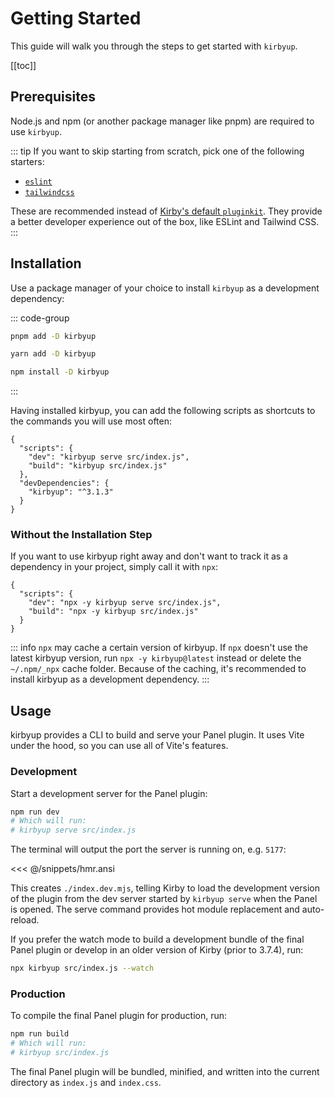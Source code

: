 # Getting Started

This guide will walk you through the steps to get started with `kirbyup`.

[[toc]]

## Prerequisites

Node.js and npm (or another package manager like pnpm) are required to use `kirbyup`.

::: tip
If you want to skip starting from scratch, pick one of the following starters:

- [`eslint`](https://github.com/johannschopplich/kirbyup/tree/main/examples/eslint)
- [`tailwindcss`](https://github.com/johannschopplich/kirbyup/tree/main/examples/tailwindcss)

These are recommended instead of [Kirby's default `pluginkit`](https://github.com/getkirby/pluginkit/tree/4-panel). They provide a better developer experience out of the box, like ESLint and Tailwind CSS.
:::

## Installation

Use a package manager of your choice to install `kirbyup` as a development dependency:

::: code-group
  ```bash [pnpm]
  pnpm add -D kirbyup
  ```
  ```bash [yarn]
  yarn add -D kirbyup
  ```
  ```bash [npm]
  npm install -D kirbyup
  ```
:::

Having installed kirbyup, you can add the following scripts as shortcuts to the commands you will use most often:

```json{3-4}
{
  "scripts": {
    "dev": "kirbyup serve src/index.js",
    "build": "kirbyup src/index.js"
  },
  "devDependencies": {
    "kirbyup": "^3.1.3"
  }
}
```

### Without the Installation Step

If you want to use kirbyup right away and don't want to track it as a dependency in your project, simply call it with `npx`:

```json{3-4}
{
  "scripts": {
    "dev": "npx -y kirbyup serve src/index.js",
    "build": "npx -y kirbyup src/index.js"
  }
}
```

::: info
`npx` may cache a certain version of kirbyup. If `npx` doesn't use the latest kirbyup version, run `npx -y kirbyup@latest` instead or delete the `~/.npm/_npx` cache folder.
Because of the caching, it's recommended to install kirbyup as a development dependency.
:::

## Usage

kirbyup provides a CLI to build and serve your Panel plugin. It uses Vite under the hood, so you can use all of Vite's features.

### Development

Start a development server for the Panel plugin:

```bash
npm run dev
# Which will run:
# kirbyup serve src/index.js
```

The terminal will output the port the server is running on, e.g. `5177`:

<<< @/snippets/hmr.ansi

This creates `./index.dev.mjs`, telling Kirby to load the development version of the plugin from the dev server started by `kirbyup serve` when the Panel is opened. The serve command provides hot module replacement and auto-reload.

If you prefer the watch mode to build a development bundle of the final Panel plugin or develop in an older version of Kirby (prior to 3.7.4), run:

```bash
npx kirbyup src/index.js --watch
```

### Production

To compile the final Panel plugin for production, run:

```bash
npm run build
# Which will run:
# kirbyup src/index.js
```

The final Panel plugin will be bundled, minified, and written into the current directory as `index.js` and `index.css`.
